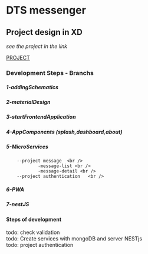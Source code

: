 # DTS messenger 

## Project design in XD 
*see the project in the link* 

[PROJECT](https://xd.adobe.com/spec/c5fdd134-ba02-4a46-6bc6-3f4058ce2d57-b3cc/)

### Development Steps - Branchs
##### 1-addingSchematics <br />

##### 2-materialDesign  <br />

##### 3-startFrontendApplication  <br />

##### 4-AppComponents (splash,dashboard,about) <br />

##### 5-MicroServices  <br />
        --project message  <br />
                -message-list <br />
                -message-detail <br />
        --project authentication   <br />

##### 6-PWA <br />
##### 7-nestJS <br />


#### Steps of development
todo: check validation <br />
todo: Create services with mongoDB and server NESTjs <br />
todo: project authentication  

